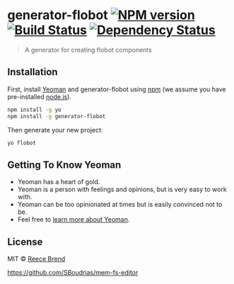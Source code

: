 # generator-flobot [![NPM version][npm-image]][npm-url] [![Build Status][travis-image]][travis-url] [![Dependency Status][daviddm-image]][daviddm-url]
> A generator for creating flobot components

## Installation

First, install [Yeoman](http://yeoman.io) and generator-flobot using [npm](https://www.npmjs.com/) (we assume you have pre-installed [node.js](https://nodejs.org/)).

```bash
npm install -g yo
npm install -g generator-flobot
```

Then generate your new project:

```bash
yo flobot
```

## Getting To Know Yeoman

 * Yeoman has a heart of gold.
 * Yeoman is a person with feelings and opinions, but is very easy to work with.
 * Yeoman can be too opinionated at times but is easily convinced not to be.
 * Feel free to [learn more about Yeoman](http://yeoman.io/).

## License

MIT © [Reece Brend]()

https://github.com/SBoudrias/mem-fs-editor

[npm-image]: https://badge.fury.io/js/generator-flobot.svg
[npm-url]: https://npmjs.org/package/generator-flobot
[travis-image]: https://travis-ci.org/reecebrend/generator-flobot.svg?branch=master
[travis-url]: https://travis-ci.org/reecebrend/generator-flobot
[daviddm-image]: https://david-dm.org/reecebrend/generator-flobot.svg?theme=shields.io
[daviddm-url]: https://david-dm.org/reecebrend/generator-flobot

